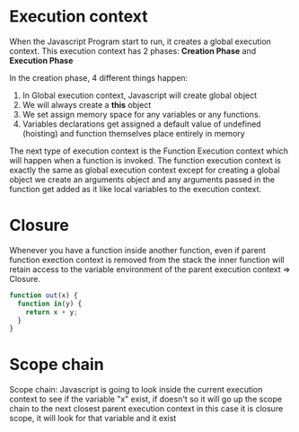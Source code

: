 # Execution context

When the Javascript Program start to run, it creates a global execution context. This execution context has 2 phases: **Creation Phase** and **Execution Phase**

In the creation phase, 4 different things happen:

1. In Global execution context, Javascript will create global object
2. We will always create a **this** object
3. We set assign memory space for any variables or any functions.
4. Variables declarations get assigned a default value of undefined (hoisting) and function themselves place entirely in memory

The next type of execution context is the Function Execution context which will happen when a function is invoked. The function execution context is exactly the same as global execution context except for creating a global object we create an arguments object and any arguments passed in the function get added as it like local variables to the execution context.

# Closure

Whenever you have a function inside another function, even if parent function exection context is removed from the stack the inner function will retain access to the variable environment of the parent execution context => Closure.

```javascript
function out(x) {
  function in(y) {
    return x + y;
  }
}
```

# Scope chain

Scope chain: Javascript is going to look inside the current execution context to see if the variable "x" exist, if doesn't so it will go up the scope chain to the next closest parent execution context in this case it is closure scope, it will look for that variable and it exist
